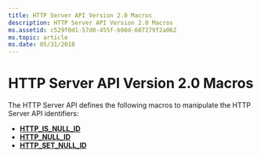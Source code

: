 ```yaml
---
title: HTTP Server API Version 2.0 Macros
description: HTTP Server API Version 2.0 Macros
ms.assetid: c529f0d1-57d0-455f-b98d-607279f2a062
ms.topic: article
ms.date: 05/31/2018
---
```


# HTTP Server API Version 2.0 Macros

The HTTP Server API defines the following macros to manipulate the HTTP Server API identifiers:

-   [**HTTP\_IS\_NULL\_ID**](/windows/desktop/api/http/nf-http-http_is_null_id)
-   [**HTTP\_NULL\_ID**](https://msdn.microsoft.com/library/Aa364541(v=VS.85).aspx)
-   [**HTTP\_SET\_NULL\_ID**](/windows/desktop/api/http/nf-http-http_set_null_id)

 

 




